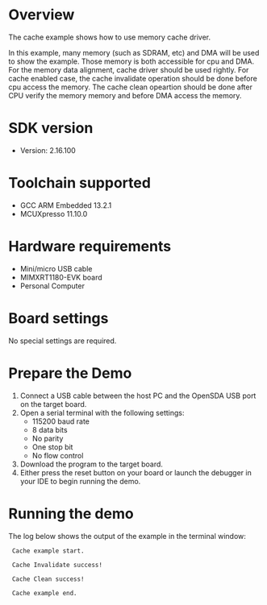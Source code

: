 Overview
========

The cache example shows how to use memory cache driver.

In this example, many memory (such as SDRAM, etc) and DMA will be used to show the example.
Those memory is both accessible for cpu and DMA. For the memory data alignment, cache driver should be 
used rightly. For cache enabled case, the cache invalidate operation should be done before cpu access the memory. The cache clean opeartion should be done after CPU verify the memory
memory and before DMA access the memory.

SDK version
===========
- Version: 2.16.100

Toolchain supported
===================
- GCC ARM Embedded  13.2.1
- MCUXpresso  11.10.0

Hardware requirements
=====================
- Mini/micro USB cable
- MIMXRT1180-EVK board
- Personal Computer

Board settings
==============
No special settings are required.

Prepare the Demo
================
1.  Connect a USB cable between the host PC and the OpenSDA USB port on the target board.
2.  Open a serial terminal with the following settings:
    - 115200 baud rate
    - 8 data bits
    - No parity
    - One stop bit
    - No flow control
3.  Download the program to the target board.
4.  Either press the reset button on your board or launch the debugger in your IDE to begin running the demo.

Running the demo
================
The log below shows the output of the example in the terminal window:
~~~~~~~~~~~~~~~~~~~~~~~~~~~~~~~~~~~
 Cache example start.

 Cache Invalidate success! 

 Cache Clean success! 
 
 Cache example end. 

~~~~~~~~~~~~~~~~~~~~~~~~~~~~~~~~~~~
